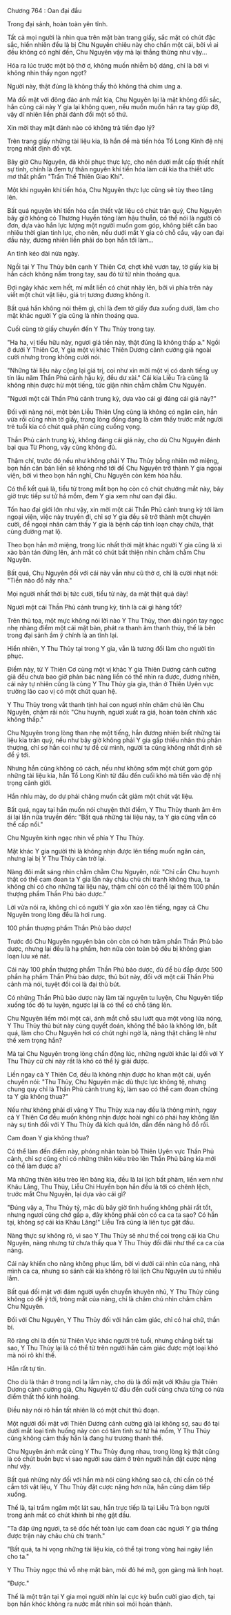 




Chương 764 : Oan đại đầu


Trong đại sảnh, hoàn toàn yên tĩnh.

Tất cả mọi người là nhìn qua trên mặt bàn trang giấy, sắc mặt có chút đặc sắc, hiển nhiên đều là bị Chu Nguyên chiêu này cho chấn một cái, bởi vì ai đều không có nghĩ đến, Chu Nguyên vậy mà lại thẳng thừng như vậy...

Hóa ra lúc trước một bộ thờ ơ, không muốn nhiễm bộ dáng, chỉ là bởi vì không nhìn thấy ngon ngọt?

Người này, thật đúng là không thấy thỏ không thả chim ưng a.

Mà đối mặt với đông đảo ánh mắt kia, Chu Nguyên lại là mặt không đổi sắc, hắn cùng cái này Y gia lại không quen, nếu muốn muốn hắn ra tay giúp đỡ, vậy dĩ nhiên liền phải đánh đổi một số thứ.

Xin mời thay mặt đánh nào có không trả tiền đạo lý?

Trên trang giấy những tài liệu kia, là hắn để mà tiến hóa Tổ Long Kinh đệ nhị trọng nhất định đồ vật.

Bây giờ Chu Nguyên, đã khôi phục thực lực, cho nên dưới mắt cấp thiết nhất sự tình, chính là đem tự thân nguyên khí tiến hóa làm cái kia tha thiết ước mơ thất phẩm "Trấn Thế Thiên Giao Khí".

Một khi nguyên khí tiến hóa, Chu Nguyên thực lực cũng sẽ tùy theo tăng lên.

Bất quá nguyên khí tiến hóa cần thiết vật liệu có chút trân quý, Chu Nguyên bây giờ không có Thương Huyền tông làm hậu thuẫn, có thể nói là người cô đơn, dựa vào hắn lực lượng một người muốn gom góp, không biết cần bao nhiêu thời gian tinh lực, cho nên, nếu dưới mắt Y gia có chỗ cầu, vậy oan đại đầu này, đương nhiên liền phải do bọn hắn tới làm...

An tĩnh kéo dài nửa ngày.

Ngồi tại Y Thu Thủy bên cạnh Y Thiên Cơ, chợt khẽ vươn tay, tờ giấy kia bị hắn cách không nắm trong tay, sau đó từ từ nhìn thoáng qua.

Đợi ngày khác xem hết, mí mắt liền có chút nhảy lên, bởi vì phía trên này viết một chút vật liệu, giá trị tương đương không ít.

Bất quá hắn không nói thêm gì, chỉ là đem tờ giấy đưa xuống dưới, làm cho mặt khác người Y gia cũng là nhìn thoáng qua.

Cuối cùng tờ giấy chuyển đến Y Thu Thủy trong tay.

"Ha ha, vị tiểu hữu này, ngươi giá tiền này, thật đúng là không thấp a." Ngồi ở dưới Y Thiên Cơ, Y gia một vị khác Thiên Dương cảnh cường giả ngoài cười nhưng trong không cười nói.

"Những tài liệu này cộng lại giá trị, coi như xin mời một vị có danh tiếng uy tín lâu năm Thần Phủ cảnh hậu kỳ, đều dư xài." Cái kia Liễu Trà cũng là không nhịn được hừ một tiếng, tức giận nhìn chằm chằm Chu Nguyên.

"Ngươi một cái Thần Phủ cảnh trung kỳ, dựa vào cái gì đáng cái giá này?"

Đối với nàng nói, một bên Liễu Thiên Ưng cũng là không có ngăn cản, hắn vừa rồi cũng nhìn tờ giấy, trong lòng đồng dạng là cảm thấy trước mắt người trẻ tuổi kia có chút quá phận cùng cuồng vọng.

Thần Phủ cảnh trung kỳ, không đáng cái giá này, cho dù Chu Nguyên đánh bại qua Từ Phong, vậy cũng không đủ.

Thậm chí, trước đó nếu như không phải Y Thu Thủy bỗng nhiên mở miệng, bọn hắn căn bản liền sẽ không nhớ tới để Chu Nguyên trở thành Y gia ngoại viện, bởi vì theo bọn hắn nghĩ, Chu Nguyên còn kém hỏa hầu.

Có thể kết quả là, tiểu tử trong mắt bọn họ còn có chút chướng mắt này, bây giờ trực tiếp sư tử há mồm, đem Y gia xem như oan đại đầu.

Tốn hao đại giới lớn như vậy, xin mời một cái Thần Phủ cảnh trung kỳ tới làm ngoại viện, việc này truyền đi, chỉ sợ Y gia đều sẽ trở thành một chuyện cười, để ngoại nhân cảm thấy Y gia là bệnh cấp tính loạn chạy chữa, thật cùng đường mạt lộ.

Theo bọn hắn mở miệng, trong lúc nhất thời mặt khác người Y gia cũng là xì xào bàn tán đứng lên, ánh mắt có chút bất thiện nhìn chằm chằm Chu Nguyên.

Bất quá, Chu Nguyên đối với cái này vẫn như cũ thờ ơ, chỉ là cười nhạt nói: "Tiền nào đồ nấy nha."

Mọi người nhất thời bị tức cười, tiểu tử này, da mặt thật quá dày!

Ngươi một cái Thần Phủ cảnh trung kỳ, tính là cái gì hàng tốt?

Trên thủ tọa, một mực không nói lời nào Y Thu Thủy, thon dài ngón tay ngọc nhẹ nhàng điểm một cái mặt bàn, phát ra thanh âm thanh thúy, thế là bên trong đại sảnh ầm ỹ chính là an tĩnh lại.

Hiển nhiên, Y Thu Thủy tại trong Y gia, vẫn là tương đối làm cho người tin phục.

Điểm này, từ Y Thiên Cơ cùng một vị khác Y gia Thiên Dương cảnh cường giả đều chưa bao giờ phản bác nàng liền có thể nhìn ra được, đương nhiên, cái này tự nhiên cũng là cùng Y Thu Thủy gia gia, thân ở Thiên Uyên vực trưởng lão cao vị có một chút quan hệ.

Y Thu Thủy trong vắt thanh tịnh hai con ngươi nhìn chăm chú lên Chu Nguyên, chậm rãi nói: "Chu huynh, ngươi xuất ra giá, hoàn toàn chính xác không thấp."

Chu Nguyên trong lòng than nhẹ một tiếng, hắn đương nhiên biết những tài liệu kia trân quý, nếu như bây giờ không phải Y gia gấp thiếu nhân thủ phân thượng, chỉ sợ hắn coi như tự đề cử mình, người ta cũng không nhất định sẽ để ý tới.

Nhưng hắn cũng không có cách, nếu như không sớm một chút gom góp những tài liệu kia, hắn Tổ Long Kinh từ đầu đến cuối khó mà tiến vào đệ nhị trọng cảnh giới.

Hắn nhíu mày, do dự phải chăng muốn cắt giảm một chút vật liệu.

Bất quá, ngay tại hắn muốn nói chuyện thời điểm, Y Thu Thủy thanh âm êm ái lại lần nữa truyền đến: "Bất quá những tài liệu này, ta Y gia cũng vẫn có thể cấp nổi."

Chu Nguyên kinh ngạc nhìn về phía Y Thu Thủy.

Mặt khác Y gia người thì là không nhịn được lên tiếng muốn ngăn cản, nhưng lại bị Y Thu Thủy cản trở lại.

Nàng đôi mắt sáng nhìn chằm chằm Chu Nguyên, nói: "Chỉ cần Chu huynh thật có thể cam đoan ta Y gia lần này châu chủ chi tranh không thua, ta không chỉ có cho những tài liệu này, thậm chí còn có thể lại thêm 100 phần thượng phẩm Thần Phủ bảo dược."

Lời vừa nói ra, không chỉ có người Y gia xôn xao lên tiếng, ngay cả Chu Nguyên trong lòng đều là hơi rung.

100 phần thượng phẩm Thần Phủ bảo dược!

Trước đó Chu Nguyên nguyên bản còn còn có hơn trăm phần Thần Phủ bảo dược, nhưng lại đều là hạ phẩm, hơn nữa còn toàn bộ đều bị không gian loạn lưu xé nát.

Cái này 100 phần thượng phẩm Thần Phủ bảo dược, đủ để bù đắp được 500 phần hạ phẩm Thần Phủ bảo dược, thủ bút này, đối với một cái Thần Phủ cảnh mà nói, tuyệt đối coi là đại thủ bút.

Có những Thần Phủ bảo dược này làm tài nguyên tu luyện, Chu Nguyên tiếp xuống tốc độ tu luyện, ngược lại là có thể có chỗ tăng lên.

Chu Nguyên liếm môi một cái, ánh mắt chỗ sâu lướt qua một vòng lửa nóng, Y Thu Thủy thủ bút này cùng quyết đoán, không thể bảo là không lớn, bất quá, làm cho Chu Nguyên hơi có chút nghi ngờ là, nàng thật chẳng lẽ như thế xem trọng hắn?

Mà tại Chu Nguyên trong lòng chấn động lúc, những người khác lại đối với Y Thu Thủy cử chỉ này rất là khó có thể lý giải được.

Liền ngay cả Y Thiên Cơ, đều là không nhịn được ho khan một cái, uyển chuyển nói: "Thu Thủy, Chu Nguyên mặc dù thực lực không tệ, nhưng chung quy chỉ là Thần Phủ cảnh trung kỳ, làm sao có thể cam đoan chúng ta Y gia không thua?"

Nếu như không phải dĩ vãng Y Thu Thủy xưa nay đều là thông minh, ngay cả Y Thiên Cơ đều muốn không nhịn được hoài nghi có phải hay không lần này sự tình đối với Y Thu Thủy đả kích quá lớn, dẫn đến nàng hồ đồ rồi.

Cam đoan Y gia không thua?

Có thể làm đến điểm này, phóng nhãn toàn bộ Thiên Uyên vực Thần Phủ cảnh, chỉ sợ cũng chỉ có những thiên kiêu trèo lên Thần Phủ bảng kia mới có thể làm được a?

Mà những thiên kiêu trèo lên bảng kia, đều là lai lịch bất phàm, liền xem như Khâu Lăng, Thu Thủy, Liễu Chi Huyền bọn hắn đều là tới có chênh lệch, trước mắt Chu Nguyên, lại dựa vào cái gì?

"Đúng vậy a, Thu Thủy tỷ, mặc dù bây giờ tình huống không phải rất tốt, nhưng ngươi cũng chớ gấp a, đây không phải còn có ca ca ta sao? Có hắn tại, không sợ cái kia Khâu Lăng!" Liễu Trà cũng là liên tục gật đầu.

Nàng thực sự không rõ, vì sao Y Thu Thủy sẽ như thế coi trọng cái kia Chu Nguyên, nàng nhưng từ chưa thấy qua Y Thu Thủy đối đãi như thế ca ca của nàng.

Cái này khiến cho nàng không phục lắm, bởi vì dưới cái nhìn của nàng, nhà mình ca ca, nhưng so sánh cái kia không rõ lai lịch Chu Nguyên ưu tú nhiều lắm.

Bất quá đối mặt với đám người uyển chuyển khuyên nhủ, Y Thu Thủy cũng không có để ý tới, tròng mắt của nàng, chỉ là chăm chú nhìn chằm chằm Chu Nguyên.

Đối với Chu Nguyên, Y Thu Thủy đối với hắn cảm giác, chỉ có hai chữ, thần bí.

Rõ ràng chỉ là đến từ Thiên Vực khác người trẻ tuổi, nhưng chẳng biết tại sao, Y Thu Thủy lại là có thể từ trên người hắn cảm giác được một loại khó mà nói rõ khí thế.

Hắn rất tự tin.

Cho dù là thân ở trong nơi lạ lẫm này, cho dù là đối mặt với Khâu gia Thiên Dương cảnh cường giả, Chu Nguyên từ đầu đến cuối cũng chưa từng có nửa điểm thất thố kinh hoảng.

Điều này nói rõ hắn tất nhiên là có một chút thủ đoạn.

Một người đối mặt với Thiên Dương cảnh cường giả lại không sợ, sau đó tại dưới mắt loại tình huống này còn có tâm tình sư tử há mồm, Y Thu Thủy cũng không cảm thấy hắn là đang hư trương thanh thế.

Chu Nguyên ánh mắt cùng Y Thu Thủy đụng nhau, trong lòng kỳ thật cũng là có chút buồn bực vì sao người sau dám ở trên người hắn đặt cược nặng như vậy.

Bất quá những này đối với hắn mà nói cũng không sao cả, chỉ cần có thể cầm tới vật liệu, Y Thu Thủy đặt cược nặng hơn nữa, hắn cũng dám tiếp xuống.

Thế là, tại trầm ngâm một lát sau, hắn trực tiếp là tại Liễu Trà bọn người trong ánh mắt có chút khinh bỉ nhẹ gật đầu.

"Ta đáp ứng ngươi, ta sẽ dốc hết toàn lực cam đoan các ngươi Y gia thắng được trận này châu chủ chi tranh."

"Bất quá, ta hi vọng những tài liệu kia, có thể tại trong vòng hai ngày liền cho ta."

Y Thu Thủy ngọc thủ vỗ nhẹ mặt bàn, môi đỏ hé mở, gọn gàng mà linh hoạt.

"Được."

Thế là một trận tại Y gia mọi người nhìn lại cực kỳ buồn cười giao dịch, tại bọn hắn khóc không ra nước mắt nhìn soi mói hoàn thành.





